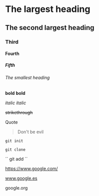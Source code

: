 # The largest heading
## The second largest heading
### Third
#### Fourth
##### Fifth
###### The smallest heading

**bold**
__bold__

*italic*
_italic_

~~strikethrough~~

Quote
> Don't be evil

```
git init
```

``
git clone
``

´´
git add
´´

https://www.google.com/

www.google.es

google.org
